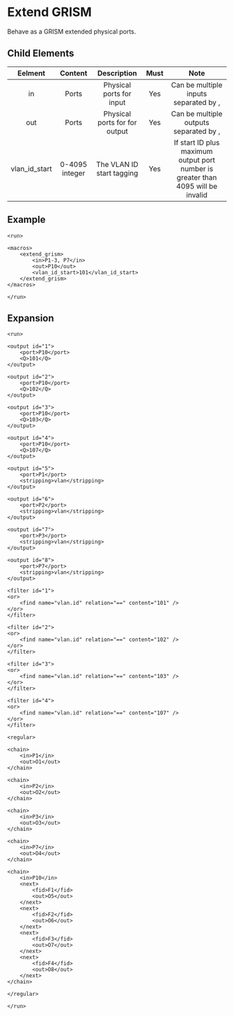 Extend GRISM
============

Behave as a GRISM extended physical ports.

<h2>Child Elements</h2>

|     Eelment     |     Content    |          Description          | Must |                                       Note                                       |
|:---------------:|:--------------:|:-----------------------------:|:----:|:--------------------------------------------------------------------------------:|
|        in       |      Ports     |    Physical ports for input   |  Yes |                       Can be multiple inputs separated by ,                      |
|       out       |      Ports     | Physical ports for for output |  Yes |                      Can be multiple outputs separated by ,                      |
| vlan\_id\_start | 0-4095 integer |   The VLAN ID start tagging   |  Yes | If start ID plus maximum output port number is greater than 4095 will be invalid |

<h2>Example</h2>

```
<run>

<macros>
    <extend_grism>
        <in>P1-3, P7</in>
        <out>P10</out>
        <vlan_id_start>101</vlan_id_start>
    </extend_grism>
</macros>

</run>
```

<h2>Expansion</h2>

```
<run>

<output id="1">
    <port>P10</port>
    <Q>101</Q>
</output>

<output id="2">
    <port>P10</port>
    <Q>102</Q>
</output>

<output id="3">
    <port>P10</port>
    <Q>103</Q>
</output>

<output id="4">
    <port>P10</port>
    <Q>107</Q>
</output>

<output id="5">
    <port>P1</port>
    <stripping>vlan</stripping>
</output>

<output id="6">
    <port>P2</port>
    <stripping>vlan</stripping>
</output>

<output id="7">
    <port>P3</port>
    <stripping>vlan</stripping>
</output>

<output id="8">
    <port>P7</port>
    <stripping>vlan</stripping>
</output>

<filter id="1">
<or>
    <find name="vlan.id" relation="==" content="101" />
</or>
</filter>

<filter id="2">
<or>
    <find name="vlan.id" relation="==" content="102" />
</or>
</filter>

<filter id="3">
<or>
    <find name="vlan.id" relation="==" content="103" />
</or>
</filter>

<filter id="4">
<or>
    <find name="vlan.id" relation="==" content="107" />
</or>
</filter>

<regular>

<chain>
    <in>P1</in>
    <out>O1</out>
</chain>

<chain>
    <in>P2</in>
    <out>O2</out>
</chain>

<chain>
    <in>P3</in>
    <out>O3</out>
</chain>

<chain>
    <in>P7</in>
    <out>O4</out>
</chain>

<chain>
    <in>P10</in>
    <next>
        <fid>F1</fid>
        <out>O5</out>
    </next>
    <next>
        <fid>F2</fid>
        <out>O6</out>
    </next>
    <next>
        <fid>F3</fid>
        <out>O7</out>
    </next>
    <next>
        <fid>F4</fid>
        <out>O8</out>
    </next>
</chain>

</regular>

</run>
```
